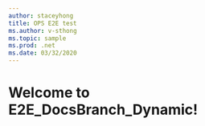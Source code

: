 ```yaml
---
author: staceyhong
title: OPS E2E test
ms.author: v-sthong
ms.topic: sample
ms.prod: .net
ms.date: 03/32/2020
---
```


# Welcome to E2E_DocsBranch_Dynamic!
